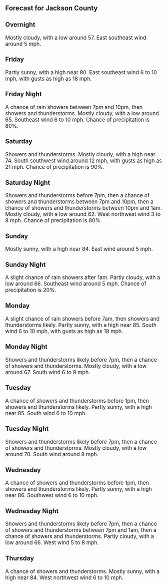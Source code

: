 <div>
   <h2>Forecast for Jackson County</h2>
   <p>
      <div style="font-size:120%">
         <h3>Overnight</h3>Mostly cloudy, with a low around 57. East southeast wind around 5 mph.<br></div>
   </p>
   <p>
      <div style="font-size:120%">
         <h3>Friday</h3>Partly sunny, with a high near 80. East southeast wind 6 to 10 mph, with gusts as high as 18 mph.<br></div>
   </p>
   <p>
      <div style="font-size:120%">
         <h3>Friday Night</h3>A chance of rain showers between 7pm and 10pm, then showers and thunderstorms. Mostly cloudy, with a low around 65. Southeast
         wind 6 to 10 mph. Chance of precipitation is 80%.<br></div>
   </p>
   <p>
      <div style="font-size:120%">
         <h3>Saturday</h3>Showers and thunderstorms. Mostly cloudy, with a high near 74. South southwest wind around 12 mph, with gusts as high as 21
         mph. Chance of precipitation is 90%.<br></div>
   </p>
   <p>
      <div style="font-size:120%">
         <h3>Saturday Night</h3>Showers and thunderstorms before 7pm, then a chance of showers and thunderstorms between 7pm and 10pm, then a chance of showers
         and thunderstorms between 10pm and 1am. Mostly cloudy, with a low around 62. West northwest wind 3 to 8 mph. Chance of precipitation
         is 80%.<br></div>
   </p>
   <p>
      <div style="font-size:120%">
         <h3>Sunday</h3>Mostly sunny, with a high near 84. East wind around 5 mph.<br></div>
   </p>
   <p>
      <div style="font-size:120%">
         <h3>Sunday Night</h3>A slight chance of rain showers after 1am. Partly cloudy, with a low around 66. Southeast wind around 5 mph. Chance of precipitation
         is 20%.<br></div>
   </p>
   <p>
      <div style="font-size:120%">
         <h3>Monday</h3>A slight chance of rain showers before 7am, then showers and thunderstorms likely. Partly sunny, with a high near 85. South
         wind 6 to 10 mph, with gusts as high as 18 mph.<br></div>
   </p>
   <p>
      <div style="font-size:120%">
         <h3>Monday Night</h3>Showers and thunderstorms likely before 7pm, then a chance of showers and thunderstorms. Mostly cloudy, with a low around
         67. South wind 6 to 9 mph.<br></div>
   </p>
   <p>
      <div style="font-size:120%">
         <h3>Tuesday</h3>A chance of showers and thunderstorms before 1pm, then showers and thunderstorms likely. Partly sunny, with a high near 85.
         South wind 6 to 10 mph.<br></div>
   </p>
   <p>
      <div style="font-size:120%">
         <h3>Tuesday Night</h3>Showers and thunderstorms likely before 7pm, then a chance of showers and thunderstorms. Mostly cloudy, with a low around
         70. South wind around 8 mph.<br></div>
   </p>
   <p>
      <div style="font-size:120%">
         <h3>Wednesday</h3>A chance of showers and thunderstorms before 1pm, then showers and thunderstorms likely. Partly sunny, with a high near 86.
         Southwest wind 6 to 10 mph.<br></div>
   </p>
   <p>
      <div style="font-size:120%">
         <h3>Wednesday Night</h3>Showers and thunderstorms likely before 7pm, then a chance of showers and thunderstorms between 7pm and 1am, then a chance
         of showers and thunderstorms. Partly cloudy, with a low around 66. West wind 5 to 8 mph.<br></div>
   </p>
   <p>
      <div style="font-size:120%">
         <h3>Thursday</h3>A chance of showers and thunderstorms. Mostly sunny, with a high near 84. West northwest wind 6 to 10 mph.<br></div>
   </p>
</div>
